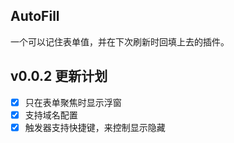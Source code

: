 ## AutoFill

一个可以记住表单值，并在下次刷新时回填上去的插件。

## v0.0.2 更新计划

- [x] 只在表单聚焦时显示浮窗
- [x] 支持域名配置
- [x] 触发器支持快捷键，来控制显示隐藏
